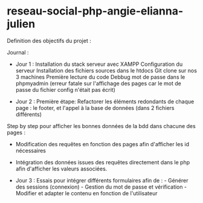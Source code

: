 # reseau-social-php-angie-elianna-julien

Definition des objectifs du projet :

Journal :

- Jour 1 :
  Installation du stack serveur avec XAMPP
  Configuration du serveur
  Installation des fichiers sources dans le htdocs
  Git clone sur nos 3 machines
  Première lecture du code
  Debbug mot de passe dans le phpmyadmin (erreur fatale sur l'affichage des pages car le mot de passe du fichier config n'était pas écrit)

- Jour 2 :
  Première étape:
  Refactorer les éléments redondants de chaque page : le footer, et l'appel à la base de données (dans 2 fichiers différents)

Step by step pour afficher les bonnes données de la bdd dans chacune des pages :

- Modification des requêtes en fonction des pages afin d'afficher les id nécessaires
- Intégration des données issues des requêtes directement dans le php afin d'afficher les valeurs associées.

- Jour 3 :
  Essais pour intégrer différents formulaires afin de : - Générer des sessions (connexion) - Gestion du mot de passe et vérification - Modifier et adapter le contenu en fonction de l'utilisateur
